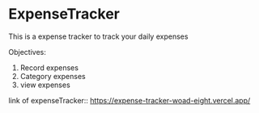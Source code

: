 # ExpenseTracker
This is a expense tracker to track your daily expenses 
 
Objectives:

1. Record expenses 
2. Category expenses 
3. view expenses 

link of expenseTracker::
https://expense-tracker-woad-eight.vercel.app/